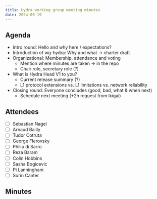 ```yaml
---
title: Hydra working group meeting minutes
date: 2024-06-19
---
```


## Agenda
- Intro round: Hello and why here / expectations?
- Introduction of wg-hydra: Why and what -> charter draft
- Organizational: Membership, attendance and voting
  - Mention where minutes are taken -> in the repo
  - Chair role, secretary role (?)
- What is Hydra Head V1 to you?
  - Current release summary (?)
  - L1 protocol extensions vs. L1 limitations vs. network reliability
- Closing round: Everyone concludes (good, bad, what & when next)
  - Schedule next meeting (+2h request from ikigai)

## Attendees
- [ ] Sebastian Nagel
- [ ] Arnaud Bailly
- [ ] Tudor Cotruta
- [ ] George Flerovsky
- [ ] Philip di Sarro
- [ ] Reza Baram
- [ ] Colin Hobbins
- [ ] Sasha Bogicevic
- [ ] Pi Lanningham
- [ ] Sorin Canter

## Minutes
